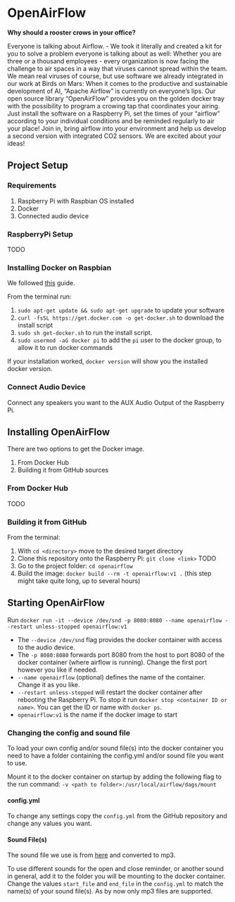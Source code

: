 # OpenAirFlow
**Why should a rooster crows in your office?**

Everyone is talking about Airflow. - We took it literally and created a kit for you to solve a problem everyone is 
talking about as well: 
Whether you are three or a thousand employees - every organization is now facing the challenge to air spaces in a way 
that viruses cannot spread within the team. 
We mean real viruses of course, but use software we already integrated in our work at Birds on Mars: 
When it comes to the productive and sustainable development of AI, “Apache Airflow” is currently on everyone’s lips. 
Our open source library “OpenAirFlow” provides you on the golden docker tray with the possibility to program a 
crowing tap that coordinates your airing. 
Just install the software on a Raspberry Pi, set the times of your “airflow” according to your individual conditions 
and be reminded regularly to air your place! Join in, bring airflow into your environment and help us develop a second version with integrated CO2 sensors. We are excited about your ideas!
## Project Setup

### Requirements
1. Raspberry Pi with Raspbian OS installed
2. Docker
3. Connected audio device

### RaspberryPi Setup
TODO

### Installing Docker on Raspbian
We followed [this](https://phoenixnap.com/kb/docker-on-raspberry-pi) guide.

From the terminal run:

1. `sudo apt-get update && sudo apt-get upgrade` to update your software
2. `curl -fsSL https://get.docker.com -o get-docker.sh` to download the install script
3. `sudo sh get-docker.sh` to run the install script.
4. `sudo usermod -aG docker pi` to add the `pi` user to the docker group, to allow it to run docker commands

If your installation worked, `docker version` will show you the installed docker version.

### Connect Audio Device
Connect any speakers you want to the AUX Audio Output of the Raspberry Pi.

## Installing OpenAirFlow
There are two options to get the Docker image.
1. From Docker Hub
2. Building it from GitHub sources

### From Docker Hub
TODO

### Building it from GitHub
From the terminal:
1. With `cd <directory>` move to the desired target directory
2. Clone this repository onto the Raspberry Pi: `git clone <link>` TODO
3. Go to the project folder: `cd openairflow`
4. Build the image: `docker build --rm -t openairflow:v1 .` (this step might take quite long, up to several hours)

## Starting OpenAirFlow
Run `docker run -it --device /dev/snd -p 8080:8080 --name openairflow --restart unless-stopped openairflow:v1`

- The `--device /dev/snd` flag provides the docker container with access to the audio device.
- The `-p 8080:8080` forwards port 8080 from the host to port 8080 of the docker container (where airflow is running). Change the first port however you like if needed.
- `--name openairflow` (optional) defines the name of the container. Change it as you like.
- `--restart unless-stopped` will restart the docker container after rebooting the Raspberry Pi. To stop it run `docker stop <container ID or name>`. You can get the ID or name with `docker ps`.
- `openairflow:v1` is the name if the docker image to start

### Changing the config and sound file
To load your own config and/or sound file(s) into the docker container you need to have a folder containing the config.yml and/or sound file you want to use.

Mount it to the docker container on startup by adding the following flag to the run command: `-v <path to folder>:/usr/local/airflow/dags/mount`
#### config.yml
To change any settings copy the `config.yml` from the GitHub repository and change any values you want.

#### Sound File(s)
The sound file we use is from [here](https://freesound.org/people/Lydmakeren/sounds/510906/) and converted to mp3.

To use different sounds for the open and close reminder, or another sound in general, add it to the folder you will be mounting to the docker container. Change the values `start_file` and `end_file` in the `config.yml` to match the name(s) of your sound file(s). As by now only mp3 files are supported.
